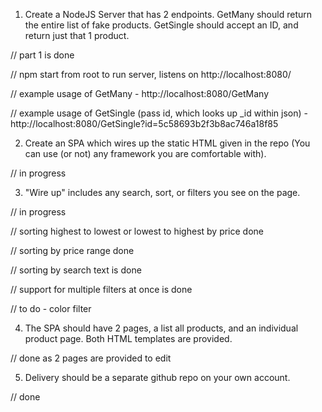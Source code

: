 1. Create a NodeJS Server that has 2 endpoints. GetMany should return the entire list of fake products. 
GetSingle should accept an ID, and return just that 1 product. 

// part 1 is done

// npm start from root to run server, listens on http://localhost:8080/

// example usage of GetMany - http://localhost:8080/GetMany

// example usage of GetSingle (pass id, which looks up _id within json) - http://localhost:8080/GetSingle?id=5c58693b2f3b8ac746a18f85

2. Create an SPA which wires up the static HTML given in the repo (You can use (or not) any framework you are comfortable with).

// in progress


3. "Wire up" includes any search, sort, or filters you see on the page.

// in progress

// sorting highest to lowest or lowest to highest by price done

// sorting by price range done

// sorting by search text is done

// support for multiple filters at once is done

// to do - color filter


4. The SPA should have 2 pages, a list all products, and an individual product page. Both HTML templates are provided.

// done as 2 pages are provided to edit

5. Delivery should be a separate github repo on your own account. 

// done
